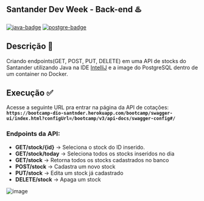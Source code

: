 ## Santander Dev Week - Back-end ♨️
[![java-badge][java-img]][java] [![postgre-badge][postgre-img]][postgre]

[java-img]: https://img.shields.io/badge/Java-v8-orange
[java]: https://www.oracle.com/java/technologies/javase-downloads.html

[postgre-img]: https://img.shields.io/badge/PostgreSQL-database-blue
[postgre]: https://www.postgresql.org/

## Descrição 📌
Criando endpoints(GET, POST, PUT, DELETE) em uma API de stocks do Santander utilizando Java na IDE [IntelliJ](https://www.jetbrains.com/pt-br/idea/) e a image do PostgreSQL dentro de um container no Docker.

## Execução ✅
Acesse a seguinte URL pra entrar na página da API de cotações: 
**`https://bootcamp-dio-santnder.herokuapp.com/bootcamp/swagger-ui/index.html?configUrl=/bootcamp/v3/api-docs/swagger-config#/`**


### Endpoints da API: 
* __GET/stock/{id}__ -> Seleciona o stock do ID inserido.
* __GET/stock/today__ -> Seleciona todos os stocks inseridos no dia
* __GET/stock__ -> Retorna todos os stocks cadastrados no banco
* __POST/stock__ -> Cadastra um novo stock
* __PUT/stock__ -> Edita um stock já cadastrado
* __DELETE/stock__ -> Apaga um stock

![image](https://user-images.githubusercontent.com/61299540/122330552-c3b4e680-cf09-11eb-907b-ed2589dd1cdc.png)
